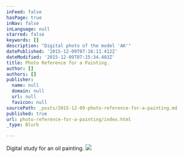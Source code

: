 ```yaml
---
inFeed: false
hasPage: true
inNav: false
inLanguage: null
starred: false
keywords: []
description: "Digital photo of the model 'AK'"
datePublished: '2015-12-09T07:16:11.412Z'
dateModified: '2015-12-09T07:15:34.483Z'
title: Photo Reference for a Painting.
author: []
authors: []
publisher:
  name: null
  domain: null
  url: null
  favicon: null
sourcePath: _posts/2015-12-09-photo-reference-for-a-painting.md
published: true
url: photo-reference-for-a-painting/index.html
_type: Blurb

---
```

Digital study for an oil painting.
![](https://the-grid-user-content.s3-us-west-2.amazonaws.com/e3cc7388-e146-4958-8494-0cd2908debe3.jpg)